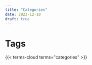 ```yaml
---
title: "Categories"
date: 2023-12-10
draft: true
---
```


# Tags
{{< terms-cloud terms="categories" >}}

<!--

command line
masters
nlp
ontology
other
patient voice
phd
python
r
sentiment
shiny
tf-idf
trends
undergraduate

-->